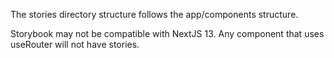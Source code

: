 The stories directory structure follows the app/components structure.

Storybook may not be compatible with NextJS 13. Any component that uses useRouter will not have stories.